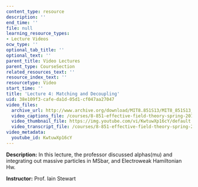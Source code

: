 ```yaml
---
content_type: resource
description: ''
end_time: ''
file: null
learning_resource_types:
- Lecture Videos
ocw_type: ''
optional_tab_title: ''
optional_text: ''
parent_title: Video Lectures
parent_type: CourseSection
related_resources_text: ''
resource_index_text: ''
resourcetype: Video
start_time: ''
title: 'Lecture 4: Matching and Decoupling'
uid: 38e109f3-cafe-da1d-05d1-cf047aa27047
video_files:
  archive_url: http://www.archive.org/download/MIT8.851S13/MIT8_851S13_lec04_300k.mp4
  video_captions_file: /courses/8-851-effective-field-theory-spring-2013/f51e1a1e4ba75c22abd7d3e7e804dc05_KwtuwXp16cY.vtt
  video_thumbnail_file: https://img.youtube.com/vi/KwtuwXp16cY/default.jpg
  video_transcript_file: /courses/8-851-effective-field-theory-spring-2013/3f7caaeae716d18c7022dd6f7fe76fcf_KwtuwXp16cY.pdf
video_metadata:
  youtube_id: KwtuwXp16cY
---
```


**Description:** In this lecture, the professor discussed alphas(mu) and integrating out massive particles in MSbar, and Electroweak Hamiltonian Hw.

**Instructor:** Prof. Iain Stewart



